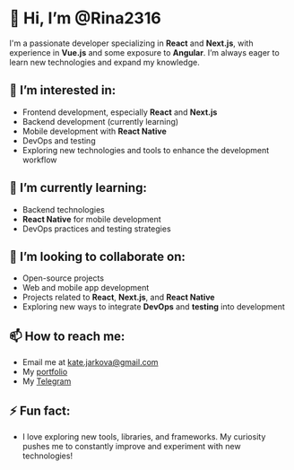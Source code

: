 # 👋 Hi, I’m @Rina2316

I'm a passionate developer specializing in **React** and **Next.js**, with experience in **Vue.js** and some exposure to **Angular**. I’m always eager to learn new technologies and expand my knowledge.

## 👀 I’m interested in:
- Frontend development, especially **React** and **Next.js**
- Backend development (currently learning)
- Mobile development with **React Native**
- DevOps and testing
- Exploring new technologies and tools to enhance the development workflow

## 🌱 I’m currently learning:
- Backend technologies
- **React Native** for mobile development
- DevOps practices and testing strategies

## 💞️ I’m looking to collaborate on:
- Open-source projects
- Web and mobile app development
- Projects related to **React**, **Next.js**, and **React Native**
- Exploring new ways to integrate **DevOps** and **testing** into development

## 📫 How to reach me:
- Email me at [kate.jarkova@gmail.com](mailto:kate.jarkova@gmail.com)
- My [portfolio](https://rina2316.github.io/my-portfolio/)
- My [Telegram](https://t.me/CReaVirtu7)

## ⚡ Fun fact:
- I love exploring new tools, libraries, and frameworks. My curiosity pushes me to constantly improve and experiment with new technologies!
